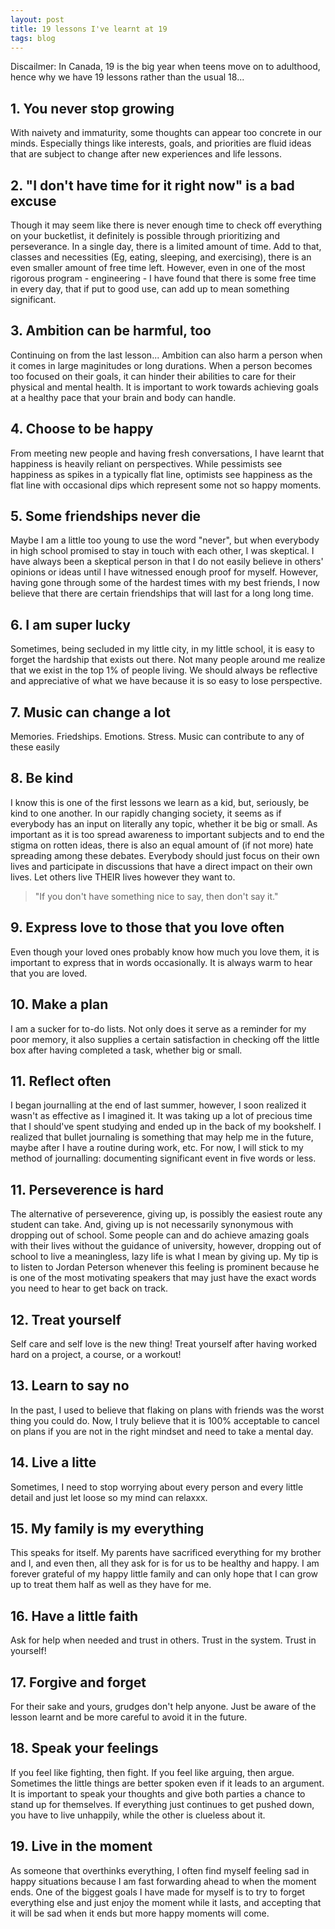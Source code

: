```yaml
---
layout: post
title: 19 lessons I've learnt at 19
tags: blog
---
```


Discailmer: In Canada, 19 is the big year when teens move on to adulthood, hence why we have 19 lessons rather than the usual 18...

## 1. You never stop growing <br>
With naivety and immaturity, some thoughts can appear too concrete in our minds. Especially things like interests, goals, and priorities are fluid ideas that are  subject to change after new experiences and life lessons. 

## 2. "I don't have time for it right now" is a bad excuse <br>
Though it may seem like there is never enough time to check off everything on your bucketlist, it definitely is possible through prioritizing and perseverance. In a single day, there is a limited amount of time. Add to that, classes and necessities (Eg, eating, sleeping, and exercising), there is an even smaller amount of free time left. However, even in one of the most rigorous program - engineering - I have found that there is some free time in every day, that if put to good use, can add up to mean something significant. 

## 3. Ambition can be harmful, too <br>
Continuing on from the last lesson... Ambition can also harm a person when it comes in large maginitudes or long durations. When a person becomes too focused on their goals, it can hinder their abilities to care for their physical and mental health. It is important to work towards achieving goals at a healthy pace that your brain and body can handle. 

## 4. Choose to be happy <br>
From meeting new people and having fresh conversations, I have learnt that happiness is heavily reliant on perspectives. While pessimists see happiness as spikes in a typically flat line, optimists see happiness as the flat line with occasional dips which represent some not so happy moments. 

## 5. Some friendships never die <br>
Maybe I am a little too young to use the word "never", but when everybody in high school promised to stay in touch with each other, I was skeptical. I have always been a skeptical person in that I do not easily believe in others' opinions or ideas until I have witnessed enough proof for myself. However, having gone through some of the hardest times with my best friends, I now believe that there are certain friendships that will last for a long long time. 

## 6. I am super lucky <br>
Sometimes, being secluded in my little city, in my little school, it is easy to forget the hardship that exists out there. Not many people around me realize that we exist in the top 1% of people living. We should always be reflective and appreciative of what we have because it is so easy to lose perspective. 

## 7. Music can change a lot <br>
Memories. Friedships. Emotions. Stress. Music can contribute to any of these easily

## 8. Be kind <br>
I know this is one of the first lessons we learn as a kid, but, seriously, be kind to one another. In our rapidly changing society, it seems as if everybody has an input on literally any topic, whether it be big or small. As important as it is too spread awareness to important subjects and to end the stigma on rotten ideas, there is also an equal amount of (if not more) hate spreading among these debates. Everybody should just focus on their own lives and participate in discussions that have a direct impact on their own lives. Let others live THEIR lives however they want to. 
> "If you don't have something nice to say, then don't say it."

## 9. Express love to those that you love often <br>
Even though your loved ones probably know how much you love them, it is important to express that in words occasionally. It is always warm to hear that you are loved. 

## 10. Make a plan <br>
I am a sucker for to-do lists. Not only does it serve as a reminder for my poor memory, it also supplies a certain satisfaction in checking off the little box after having completed a task, whether big or small. 

## 11. Reflect often <br> 
I began journalling at the end of last summer, however, I soon realized it wasn't as effective as I imagined it. It was taking up a lot of precious time that I should've spent studying and ended up in the back of my bookshelf. I realized that bullet journaling is something that may help me in the future, maybe after I have a routine during work, etc. For now, I will stick to my method of journalling: documenting significant event in five words or less. 

## 11. Perseverence is hard <br>
The alternative of perseverence, giving up, is possibly the easiest route any student can take. And, giving up is not necessarily synonymous with dropping out of school. Some people can and do achieve amazing goals with their lives without the guidance of university, however, dropping out of school to live a meaningless, lazy life is what I mean by giving up. My tip is to listen to Jordan Peterson whenever this feeling is prominent because he is one of the most motivating speakers that may just have the exact words you need to hear to get back on track. 

## 12. Treat yourself <br>
Self care and self love is the new thing! Treat yourself after having worked hard on a project, a course, or a workout! 

## 13. Learn to say no <br>
In the past, I used to believe that flaking on plans with friends was the worst thing you could do. Now, I truly believe that it is 100% acceptable to cancel on plans if you are not in the right mindset and need to take a mental day. 

## 14. Live a litte <br>
Sometimes, I need to stop worrying about every person and every little detail and just let loose so my mind can relaxxx. 

## 15. My family is my everything<br>
This speaks for itself. My parents have sacrificed everything for my brother and I, and even then, all they ask for is for us to be healthy and happy. I am forever grateful of my happy little family and can only hope that I can grow up to treat them  half as well as they have for me. 

## 16. Have a little faith <br>
Ask for help when needed and trust in others. Trust in the system. Trust in yourself!

## 17. Forgive and forget <br>
For their sake and yours, grudges don't help anyone. Just be aware of the lesson learnt and be more careful to avoid it in the future. 

## 18. Speak your feelings <br>
If you feel like fighting, then fight. If you feel like arguing, then argue. Sometimes the little things are better spoken even if it leads to an argument. It is important to speak your thoughts and give both parties a chance to stand up for themselves. If everything just continues to get pushed down, you have to live unhappily, while the other is clueless about it. 

## 19. Live in the moment <br>
As someone that overthinks everything, I often find myself feeling sad in happy situations because I am fast forwarding ahead to when the moment ends. One of the biggest goals I have made for myself is to try to forget everything else and just enjoy the moment while it lasts, and accepting that it will be sad when it ends but more happy moments will come. 
